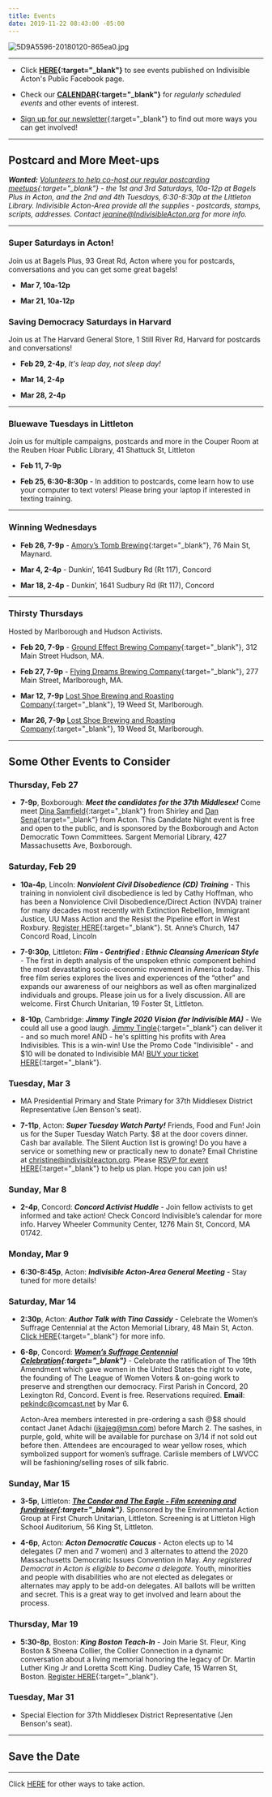 ```yaml
---
title: Events
date: 2019-11-22 08:43:00 -05:00
---
```


![5D9A5596-20180120-865ea0.jpg](/uploads/5D9A5596-20180120-865ea0.jpg)

---

* Click **[HERE](https://www.facebook.com/pg/IndivisibleActon/events/?ref=page_internal){:target="_blank"}** to see events published on Indivisible Acton's Public Facebook page.


* Check our **[CALENDAR](http://www.indivisibleacton.org/calendar.html){:target="_blank"}** for *regularly scheduled events* and other events of interest.

* [Sign up for our newsletter](https://actionnetwork.org/forms/join-indivisible-acton?source=direct_link&referrer=group-indivisible-acton){:target="_blank"} to find out more ways you can get involved!

---

## Postcard and More Meet-ups

***Wanted:*** *[Volunteers to help co-host our regular postcarding meetups](https://docs.google.com/document/d/1tGz3UiSv7p4vvcSHpVPkQQqwchNw3OzOec4BoEzGRjU/edit?usp=sharing){:target="_blank"} - the 1st and 3rd Saturdays, 10a-12p at Bagels Plus in Acton, and the 2nd and 4th Tuesdays, 6:30-8:30p at the Littleton Library.  Indivisible Acton-Area provide all the supplies - postcards, stamps, scripts, addresses.  Contact jeanine@IndivisibleActon.org for more info.*

---

### Super Saturdays in Acton!

Join us at Bagels Plus, 93 Great Rd, Acton where you for postcards, conversations and you can get some great bagels!  

* **Mar 7, 10a-12p**

* **Mar 21, 10a-12p**

### Saving Democracy Saturdays in Harvard  

Join us at The Harvard General Store, 1 Still River Rd, Harvard for postcards and conversations!

* **Feb 29, 2-4p**, *It's leap day, not sleep day!*  
  
* **Mar 14, 2-4p** 

* **Mar 28, 2-4p** 

---

### Bluewave Tuesdays in Littleton

Join us for multiple campaigns, postcards and more in the Couper Room at the Reuben Hoar Public Library, 41 Shattuck St, Littleton  

* **Feb 11, 7-9p**

* **Feb 25, 6:30-8:30p** - In addition to postcards, come learn how to use your computer to text voters!  Please bring your laptop if interested in texting training.  

---

### Winning Wednesdays

* **Feb 26, 7-9p** - [Amory’s Tomb Brewing](https://www.amorystomb.com){:target="_blank"}, 76 Main St, Maynard.  

* **Mar 4, 2-4p** - Dunkin’, 1641 Sudbury Rd (Rt 117), Concord  

* **Mar 18, 2-4p** - Dunkin’, 1641 Sudbury Rd (Rt 117), Concord  

---

### Thirsty Thursdays

Hosted by Marlborough and Hudson Activists.  

* **Feb 20, 7-9p** - [Ground Effect Brewing Company](http://groundeffectbrewing.com){:target="_blank"}, 312 Main Street Hudson, MA.  

* **Feb 27, 7-9p** - [Flying Dreams Brewing Company](https://www.flyingdreamsbrewing.com/marlborough/){:target="_blank"}, 277 Main Street, Marlborough, MA.  

* **Mar 12, 7-9p** [Lost Shoe Brewing and Roasting Company](https://lostshoebrews.com){:target="_blank"}, 19 Weed St, Marlborough. 

* **Mar 26, 7-9p** [Lost Shoe Brewing and Roasting Company](https://lostshoebrews.com){:target="_blank"}, 19 Weed St, Marlborough. 

---

## Some Other Events to Consider

### Thursday, Feb 27

* **7-9p**, Boxborough:  ***Meet the candidates for the 37th Middlesex!*** Come meet [Dina Samfield](https://www.facebook.com/dinasamfieldma/){:target="_blank"} from Shirley and [Dan Sena](https://www.facebook.com/DanSenaForStateRep/){:target="_blank"} from Acton.  This Candidate Night event is free and open to the public, and is sponsored by the Boxborough and Acton Democratic Town Committees. Sargent Memorial Library, 427 Massachusetts Ave, Boxborough.


### Saturday, Feb 29  

* **10a-4p**, Lincoln:  ***Nonviolent Civil Disobedience (CD) Training*** - This training in nonviolent civil disobedience is led by Cathy Hoffman, who has been a Nonviolence Civil Disobedience/Direct Action (NVDA) trainer for many decades most recently with Extinction Rebellion, Immigrant Justice, UU Mass Action and the Resist the Pipeline effort in West Roxbury. [Register HERE](https://docs.google.com/forms/d/e/1FAIpQLScEMQAor9B1_DqnJWzkmpiveQypAMkfAh5vO8gReG04HcZbKA/viewform){:target="_blank"}.  St. Anne’s Church, 147 Concord Road, Lincoln  

* **7-9:30p**, Littleton:  ***Film - Gentrified : Ethnic Cleansing American Style*** - The first in depth analysis of the unspoken ethnic component behind the most devastating socio-economic movement in America today. This free film series explores the lives and experiences of the “other” and expands our awareness of our neighbors as well as often marginalized individuals and groups. Please join us for a lively discussion. All are welcome.  First Church Unitarian, 19 Foster St, Littleton.  


* **8-10p**, Cambridge:  ***Jimmy Tingle 2020 Vision (for Indivisible MA)*** - We could all use a good laugh. [Jimmy Tingle](https://jimmytingle.com){:target="_blank"} can deliver it - and so much more!
AND - he's splitting his profits with Area Indivisibles. This is a win-win!  Use the Promo Code "Indivisible" - and $10 will be donated to Indivisible MA! [BUY your ticket HERE](https://www.boxoffice.harvard.edu/Online/default.asp?BOparam::WScontent::loadArticle::permalink=tingle&BOparam::WScontent::loadArticle::context_id=){:target="_blank"}.    
 

### Tuesday, Mar 3

* MA Presidential Primary and State Primary for 37th Middlesex District Representative (Jen Benson's seat).

* **7-11p**, Acton:  ***Super Tuesday Watch Party!*** Friends, Food and Fun! Join us for the Super Tuesday Watch Party. $8 at the door covers dinner. Cash bar available. The Silent Auction list is growing!  Do you have a service or something new or practically new to donate? Email Christine at christine@indivisibleacton.org.  Please [RSVP for event HERE](https://www.eventbrite.com/e/super-tuesday-primary-watch-party-tickets-93130771645){:target="_blank"} to help us plan.  Hope you can join us! 

### Sunday, Mar 8  

* **2-4p**, Concord:  ***Concord Activist Huddle*** - Join fellow activists to get informed and take action! Check Concord Indivisible’s calendar for more info. Harvey Wheeler Community Center, 1276 Main St, Concord, MA 01742. 


### Monday, Mar 9   

* **6:30-8:45p**, Acton: ***Indivisible Acton-Area General Meeting*** - Stay tuned for more details!  

### Saturday, Mar 14

* **2:30p**, Acton: ***Author Talk with Tina Cassidy*** - Celebrate the Women’s Suffrage Centennial at the Acton Memorial Library, 48 Main St, Acton.  [Click HERE](https://www.actonmemoriallibrary.org/events-programs/author-talk){:target="_blank"} for more info.  

* **6-8p**, Concord:  ***[Women’s Suffrage Centennial Celebration](https://firstparish.org/wp/events/event/suffrage-centennial-celebration/){:target="_blank"}*** - Celebrate the ratification of The 19th Amendment which gave women in the United States the right to vote, the founding of The League of Women Voters & on-going work to preserve and strengthen our democracy.  First Parish in Concord, 20 Lexington Rd, Concord.  Event is free.  Reservations required.  **Email**: pekindc@comcast.net by Mar 6.  

  Acton-Area members interested in pre-ordering a sash @$8 should contact Janet Adachi (jkajeg@msn.com) before March 2.  The sashes, in purple, gold, white will be available for purchase on 3/14 if not sold out before then.  Attendees are encouraged to wear yellow roses, which symbolized support for women’s suffrage.  Carlisle members of LWVCC will be fashioning/selling roses of silk fabric.  

### Sunday, Mar 15  

* **3-5p**, Littleton:  ***[The Condor and The Eagle - Film screening and fundraiser](https://www.fculittle.org/events/the-condor-the-eagle-movie-screening-at-littleton-high-school/){:target="_blank"}***.  Sponsored by the Environmental Action Group at First Church Unitarian, Littleton.  Screening is at Littleton High School Auditorium, 56 King St, Littleton.  

* **4-6p**, Acton:  ***Acton Democratic Caucus*** - Acton elects up to 14 delegates (7 men and 7 women) and 3 alternates to attend the 2020 Massachusetts Democratic Issues Convention in May.  *Any registered Democrat in Acton is eligible to become a delegate.*  Youth, minorities and people with disabilities who are not elected as delegates or alternates may apply to be add-on delegates.  All ballots will be written and secret.  This is a great way to get involved and learn about the process. 

### Thursday, Mar 19  

* **5:30-8p**, Boston:  ***King Boston Teach-In*** - Join Marie St. Fleur, King Boston & Sheena Collier, the Collier Connection in a dynamic conversation about a living memorial honoring the legacy of Dr. Martin Luther King Jr and Loretta Scott King. Dudley Cafe, 15 Warren St, Boston.  [Register HERE](https://www.eventbrite.com/e/king-boston-teach-in-tickets-93571786733){:target="_blank"}.  

### Tuesday, Mar 31

* Special Election for 37th Middlesex District Representative (Jen Benson's seat).

---

## Save the Date

---

Click [HERE](http://www.indivisibleacton.org/take-action.html) for other ways to take action.